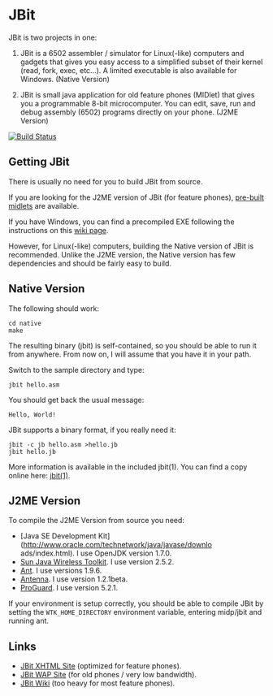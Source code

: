 JBit
====

JBit is two projects in one:

1. JBit is a 6502 assembler / simulator for Linux(-like) computers and gadgets
that gives you easy access to a simplified subset of their kernel (read, fork,
exec, etc...). A limited executable is also available for Windows. (Native
Version)

2. JBit is small java application for old feature phones (MIDlet) that gives
you a programmable 8-bit microcomputer. You can edit, save, run and debug
assembly (6502) programs directly on your phone. (J2ME Version) 

[![Build Status](https://api.travis-ci.org/efornara/jbit.svg?branch=master)](https://travis-ci.org/efornara/jbit/builds)

## Getting JBit

There is usually no need for you to build JBit from source.

If you are looking for the J2ME version of JBit (for feature phones),
[pre-built midlets](http://jbit.sourceforge.net/download.html)
are available.

If you have Windows, you can find a precompiled EXE following the
instructions on this
[wiki page](https://github.com/efornara/jbit/wiki/Windows).

However, for Linux(-like) computers, building the Native version of JBit is
recommended. Unlike the J2ME version, the Native version has few dependencies
and should be fairly easy to build.

## Native Version

The following should work:

	cd native
	make

The resulting binary (jbit) is self-contained, so you should be able to
run it from anywhere.  From now on, I will assume that you have it in
your path.

Switch to the sample directory and type:

	jbit hello.asm

You should get back the usual message:

	Hello, World!

JBit supports a binary format, if you really need it:

	jbit -c jb hello.asm >hello.jb
	jbit hello.jb

More information is available in the included jbit(1).
You can find a copy online here:
[jbit(1)](http://efornara.github.io/jbit/jbit.1.html).

## J2ME Version

To compile the J2ME Version from source you need:

* [Java SE Development Kit](http://www.oracle.com/technetwork/java/javase/downlo
ads/index.html).
  I use OpenJDK version 1.7.0.
* [Sun Java Wireless Toolkit](http://www.oracle.com/technetwork/java/download-135801.html).
  I use version 2.5.2.
* [Ant](http://ant.apache.org/).
  I use versions 1.9.6.
* [Antenna](http://antenna.sourceforge.net/).
  I use version 1.2.1beta.
* [ProGuard](http://proguard.sourceforge.net/).
  I use version 5.2.1.

If your environment is setup correctly, you should be able to
compile JBit by setting the `WTK_HOME_DIRECTORY` environment variable,
entering midp/jbit and running ant.

## Links

* [JBit XHTML Site](http://jbit.sourceforge.net/)
  (optimized for feature phones).
* [JBit WAP Site](http://jbit.sourceforge.net/m)
  (for old phones / very low bandwidth).
* [JBit Wiki](https://github.com/efornara/jbit/wiki)
  (too heavy for most feature phones).
